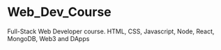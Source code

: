 # Web_Dev_Course
Full-Stack Web Developer course. HTML, CSS, Javascript, Node, React, MongoDB, Web3 and DApps
